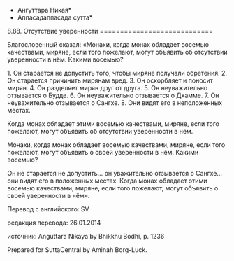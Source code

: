* Ангуттара Никая*
* Аппасадаппасада сутта*

8\.88\. Отсутствие уверенности
\=\=\=\=\=\=\=\=\=\=\=\=\=\=\=\=\=\=\=\=\=\=\=\=\=\=\=\=

Благословенный сказал: «Монахи, когда монах обладает восемью качествами, миряне, если того пожелают, могут объявить об отсутствии уверенности в нём\. Какими восемью?

1\. Он старается не допустить того, чтобы миряне получали обретения\.
2\. Он старается причинить мирянам вред\.
3\. Он оскорбляет и поносит мирян\.
4\. Он разделяет мирян друг от друга\.
5\. Он неуважительно отзывается о Будде\.
6\. Он неуважительно отзывается о Дхамме\.
7\. Он неуважительно отзывается о Сангхе\.
8\. Они видят его в неположенных местах\.

Когда монах обладает этими восемью качествами, миряне, если того пожелают, могут объявить об отсутствии уверенности в нём\.

Монахи, когда монах обладает восемью качествами, миряне, если того пожелают, могут объявить о своей уверенности в нём\. Какими восемью?

Он не старается не допустить… он уважительно отзывается о Сангхе… они видят его в положенных местах\. Когда монах обладает этими восемью качествами, миряне, если того пожелают, могут объявить о своей уверенности в нём»\.

Перевод с английского: SV

редакция перевода: 26\.01\.2014

источник: Anguttara Nikaya by Bhikkhu Bodhi, p\. 1236

Prepared for SuttaCentral by Aminah Borg\-Luck\.